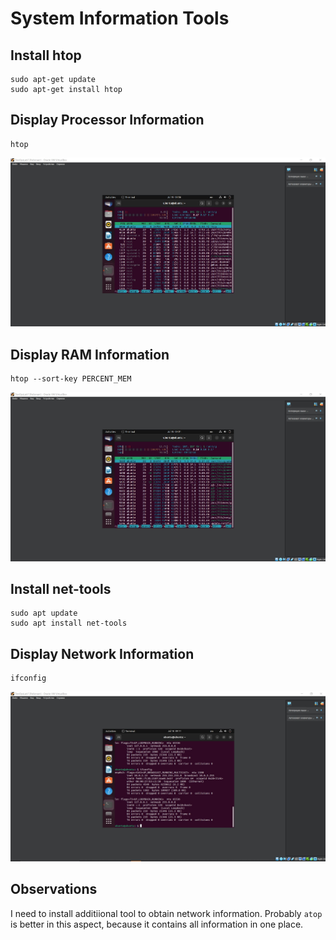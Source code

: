 # System Information Tools

## Install htop

``` shell
sudo apt-get update
sudo apt-get install htop
```

## Display Processor Information

``` shell
htop
```

![Alt text](img/2.jpg)

## Display RAM Information

``` shell
htop --sort-key PERCENT_MEM
```

![Alt text](img/3.jpg)

## Install net-tools

``` shell
sudo apt update
sudo apt install net-tools
```

## Display Network Information

``` shell
ifconfig
```

![Alt text](img/4.jpg)

## Observations
I need to install additiional tool to obtain network information. Probably `atop` is better in this aspect, because it contains all information in one place.